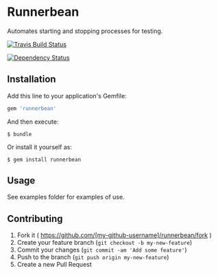 # Runnerbean

Automates starting and stopping processes for testing.

[![Travis Build
Status](https://travis-ci.org/baob/runnerbean.svg?branch=master)](https://travis-ci.org/baob/runnerbean)

[![Dependency Status][DS img]][Dependency Status]

[Dependency Status]: https://gemnasium.com/baob/runnerbean
[DS img]: https://gemnasium.com/baob/runnerbean.png

## Installation

Add this line to your application's Gemfile:

```ruby
gem 'runnerbean'
```

And then execute:

    $ bundle

Or install it yourself as:

    $ gem install runnerbean

## Usage

See examples folder for examples of use.

## Contributing

1. Fork it ( https://github.com/[my-github-username]/runnerbean/fork )
2. Create your feature branch (`git checkout -b my-new-feature`)
3. Commit your changes (`git commit -am 'Add some feature'`)
4. Push to the branch (`git push origin my-new-feature`)
5. Create a new Pull Request
